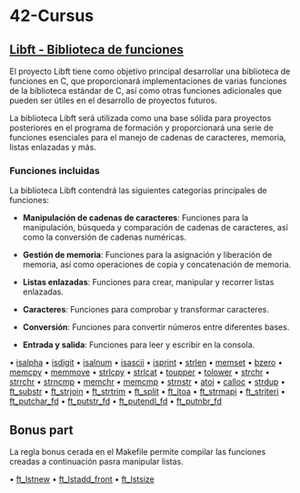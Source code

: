 # 42-Cursus
## [Libft - Biblioteca de funciones](https://github.com/AnaLR27/42-Cursus/tree/main/Libft)

El proyecto Libft tiene como objetivo principal desarrollar una biblioteca de funciones en C, que proporcionará implementaciones de varias funciones de la biblioteca estándar de C, así como otras funciones adicionales que pueden ser útiles en el desarrollo de proyectos futuros.

La biblioteca Libft será utilizada como una base sólida para proyectos posteriores en el programa de formación y proporcionará una serie de funciones esenciales para el manejo de cadenas de caracteres, memoria, listas enlazadas y más.

### Funciones incluidas
La biblioteca Libft contendrá las siguientes categorías principales de funciones:

- **Manipulación de cadenas de caracteres**: Funciones para la manipulación, búsqueda y comparación de cadenas de caracteres, así como la conversión de cadenas numéricas.

- **Gestión de memoria**: Funciones para la asignación y liberación de memoria, así como operaciones de copia y concatenación de memoria.

- **Listas enlazadas**: Funciones para crear, manipular y recorrer listas enlazadas.

- **Caracteres**: Funciones para comprobar y transformar caracteres.

- **Conversión**: Funciones para convertir números entre diferentes bases.

- **Entrada y salida**: Funciones para leer y escribir en la consola.

• [isalpha](https://github.com/AnaLR27/42-Cursus/blob/main/Libft/ft_isalpha.c)
• [isdigit](https://github.com/AnaLR27/42-Cursus/blob/main/Libft/ft_isdigit.c)
• [isalnum](https://github.com/AnaLR27/42-Cursus/blob/main/Libft/ft_isalnum.c)
• [isascii](https://github.com/AnaLR27/42-Cursus/blob/main/Libft/ft_isascii.c)
• [isprint](https://github.com/AnaLR27/42-Cursus/blob/main/Libft/ft_isprint.c)
• [strlen](https://github.com/AnaLR27/42-Cursus/blob/main/Libft/ft_strlen.c)
• [memset](https://github.com/AnaLR27/42-Cursus/blob/main/Libft/ft_memset.c)
• [bzero](https://github.com/AnaLR27/42-Cursus/blob/main/Libft/ft_bzero.c)
• [memcpy](https://github.com/AnaLR27/42-Cursus/blob/main/Libft/ft_memcpy.c)
• [memmove](https://github.com/AnaLR27/42-Cursus/blob/main/Libft/ft_memmove.c)
• [strlcpy](https://github.com/AnaLR27/42-Cursus/blob/main/Libft/ft_strlcpy.c)
• [strlcat](https://github.com/AnaLR27/42-Cursus/blob/main/Libft/ft_strlcat.c)
• [toupper](https://github.com/AnaLR27/42-Cursus/blob/main/Libft/ft_toupper.c)
• [tolower](https://github.com/AnaLR27/42-Cursus/blob/main/Libft/ft_tolower.c)
• [strchr](https://github.com/AnaLR27/42-Cursus/blob/main/Libft/ft_strchr.c)
• [strrchr](https://github.com/AnaLR27/42-Cursus/blob/main/Libft/ft_strrchr.c)
• [strncmp](https://github.com/AnaLR27/42-Cursus/blob/main/Libft/ft_strncmp.c)
• [memchr](https://github.com/AnaLR27/42-Cursus/blob/main/Libft/ft_memchr.c)
• [memcmp](https://github.com/AnaLR27/42-Cursus/blob/main/Libft/ft_memcmp.c)
• [strnstr](https://github.com/AnaLR27/42-Cursus/blob/main/Libft/ft_strnstr.c)
• [atoi](https://github.com/AnaLR27/42-Cursus/blob/main/Libft/ft_atoi.c)
• [calloc](https://github.com/AnaLR27/42-Cursus/blob/main/Libft/ft_calloc.c)
• [strdup](https://github.com/AnaLR27/42-Cursus/blob/main/Libft/ft_strdup.c)
• [ft_substr](https://github.com/AnaLR27/42-Cursus/blob/main/Libft/ft_substr.c)
• [ft_strjoin](https://github.com/AnaLR27/42-Cursus/blob/main/Libft/ft_strjoin.c)
• [ft_strtrim](https://github.com/AnaLR27/42-Cursus/blob/main/Libft/ft_strtrim.c)
• [ft_split](https://github.com/AnaLR27/42-Cursus/blob/main/Libft/ft_split.c)
• [ft_itoa](https://github.com/AnaLR27/42-Cursus/blob/main/Libft/ft_itoa.c)
• [ft_strmapi](https://github.com/AnaLR27/42-Cursus/blob/main/Libft/ft_strmapi.c)
• [ft_striteri](https://github.com/AnaLR27/42-Cursus/blob/main/Libft/ft_striteri.c)
• [ft_putchar_fd](https://github.com/AnaLR27/42-Cursus/blob/main/Libft/ft_putchar_fd.c)
• [ft_putstr_fd](https://github.com/AnaLR27/42-Cursus/blob/main/Libft/ft_putstr_fd.c)
• [ft_putendl_fd](https://github.com/AnaLR27/42-Cursus/blob/main/Libft/ft_putendl_fd.c)
• [ft_putnbr_fd](https://github.com/AnaLR27/42-Cursus/blob/main/Libft/ft_putnbr_fd.c)

## Bonus part
La regla bonus cerada en el Makefile permite compilar las funciones creadas a continuación pasra manipular listas.


• [ft_lstnew](https://github.com/AnaLR27/42-Cursus/blob/main/Libft/ft_lstnew_bonus.c)
• [ft_lstadd_front](https://github.com/AnaLR27/42-Cursus/blob/main/Libft/ft_lstadd_front_bonus.c)
• [ft_lstsize](https://github.com/AnaLR27/42-Cursus/blob/main/Libft/ft_lstsize_bonus.c)

